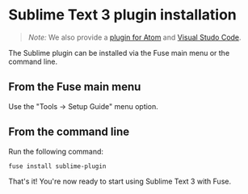 # Sublime Text 3 plugin installation

<blockquote class="callout-info">

*Note:* We also provide a [plugin for Atom](atom-plugin.md) and [Visual Studo Code](vscode-extension.md).

</blockquote>

The Sublime plugin can be installed via the Fuse main menu or the command line.

## From the Fuse main menu

Use the "Tools -> Setup Guide" menu option.

## From the command line

Run the following command:

	fuse install sublime-plugin

That's it! You're now ready to start using Sublime Text 3 with Fuse.
